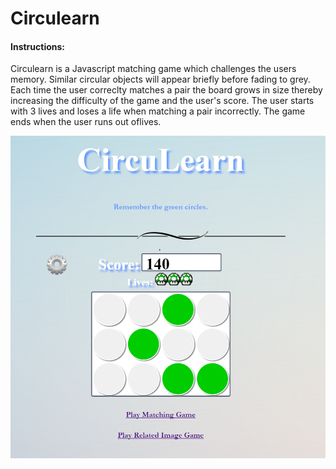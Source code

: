 # Circulearn

#### Instructions:
Circulearn is a Javascript matching game which challenges the users memory. Similar circular objects will appear briefly before fading to grey.  Each time the user correclty matches a pair the board grows in size thereby increasing the difficulty of the game and the user's score.  The user starts with 3 lives and loses a life when matching a pair incorrectly.  The game ends when the user runs out oflives.



![alt text](https://github.com/Matthew-Wroblewski/Circulearn/blob/master/images/game.PNG)
